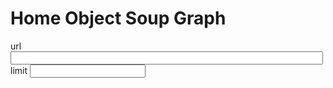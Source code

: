 # Home Object Soup Graph

<div>
url <input style="width:500px" id="url" value=""><br>
limit <input id="limit">
</div>

<script>
  const MAX_ELEMENTS = 100
  const GraphvizEngine = "neato" // "dot" , "neato"

  import moment from "src/external/moment.js";  
  import Strings from 'src/client/strings.js'  
  import Colors from "src/external/tinycolor.js"
  import d3 from "src/external/d3.v5.js"
  import beautify from "src/client/js-beautify/beautify.js"
  import {GroupMap} from "src/client/collections.js"

  import {key} from "./home.js" // #Bug #TODO, Home as the default class is undefined in this list...
  import Home from "./home.js" // and here not
  
  import ScriptApp from "./scriptapp.js"
  
  class ObjectGraph extends ScriptApp {
    
    static async create(ctx) {
      // var url = "livelyfile:///object-storage.zip"
      var url = "http://localhost:9005/Desktop/object-storage.zip"
      this.home = new Home(url)
      var home = this.home

      this.ctx = ctx
  

      this.get("input#url").value = url
      var limitElement = this.get("input#limit")

      limitElement.value = MAX_ELEMENTS
      
      var urlElement = this.get("input#url")
      var container = this.get("lively-container");
      var graphviz = await (<graphviz-dot engine={GraphvizEngine} server="true"></graphviz-dot>)
      
      
      var width = 1800
      var height = 1200
      
      
      graphviz.style.width = width + "px"
      graphviz.style.height = height +"px"


      var limit = Number(limitElement.value)
      limitElement.addEventListener("change", function(evt) {
          limit = Number(this.value)
          updateTable() // on Enter
      });
      
      urlElement.addEventListener("change", function(evt) {
        url = this.value
        updateTable() // on Enter
      });
      
      this.home.objectLimit = limitElement.value
      await this.home.updateData()
      
      var objects
      var edges
      var nodes
      
      var outgoing = new GroupMap()
      var incoming = new GroupMap() 
      
      var selectedChange 
      var selectedNode 
      var lastSelectedNode

      var linkToFilenameMap

      function linkToFilename(link) {
        return linkToFilenameMap.get(link)
      }

      function key(id) {
        if (!id) throw ("id missing")
        return "_" + id.replace(/.*\//,"").replace(/[^a-z0-9A-Z_]/g,"")
      }


      function addEdge(a , b, style="") {
        outgoing.add(key(a), key(b))
        incoming.add(key(b), key(a))
        
        edges.add(key(a)  + " -> " +  key(b) + style)
      }
      
      var classColors = new Map()
   

      var updateTable = async () => {

        objects = new Map()
        edges = new Set()
        nodes = new Map()

        if (!zip) {
          var zip = window.SmalltalkHomeObjects
          var blob = await fetch(url).then(r => r.blob())
          zip = await JSZip.loadAsync(blob)
          window.SmalltalkHomeObjects = zip
        }
        var data  =  Object.keys(zip.files)
        
        linkToFilenameMap = new Map()
        data.forEach(ea => {
          var link = ea.replace(/.*\//,"").replace(/[^0-9A-Za-z]/g,"")
          linkToFilenameMap.set(link, ea)
        })

        data = data.reverse()

        var it = new Map()
        
        
        var progress = await lively.showProgress("update");
        var total = data.length;
        var i=0
        var start = performance.now()
        
        var addNode = async (eaName) => {
          console.log("addObject ")
          if (i > 100) {
            debugger
          }
          if (objects.get(key(eaName))) {
            console.log("stop " + eaName)
            return key(eaName) // we have it already
          }
          var unfinished=false
          var ea = this.home.objectMap.get(eaName)
          if (ea.object) {
            if (ea.object._class == "CreativeWork") {
              if (_.isArray(ea.object.additionalState.tags)) {
                  if (ea.object.additionalState.tags.includes("live programming study")) {
                    return
                  }
              }
              // return 
            }
          } else {
            // could not parse
            if (ea.transformed.match(/_class: 'CreativeWork'/))
              return 
          }

          objects.set(key(eaName), ea)
          if (ea.links) { 
            for(var link of ea.links) {
              if (!objects.get(key(link))) {
                if (i < limitElement.value) {
                  var filename = linkToFilename(link)
                  if (filename) {
                    if (await addNode(filename)) {
                      addEdge(eaName, link, `[color="gray"]`)            
                    }
                  } else {
                    console.log("could not find file for:" + link)
                    debugger
                  }
                } else {
                  unfinished=true
                  
                }
              } else {
                addEdge(eaName, link, `[color="gray"]`)      
              }
            }            
          }

          var style
          var size = ea.contents ? Math.sqrt(ea.contents.length) / 20 : 0
          if (ea.object) {
            var color = classColors.get(ea.object._class)
            if (!color) {
              color = Colors.random().desaturate().toHexString()
              classColors.set(ea.object._class, color)
            }
            style = `[style="${unfinished ? "" : "filled"}" color="${color}"  label="${i} ${ea.object._class}"]`  // style="filled" 
          } else {
            style = `[fontcolor="red" label="ERROR" width="${size}" height="${size}"]`
          }
          console.log("NODE " + key(eaName))
          console.log("add " + i + " " + eaName)
          progress.value = i++ / total

          nodes.set(key(eaName), key(eaName) + style)
          return key(eaName)
        }
        
        
        try {
          for(var eaName of data) {
              await this.home.addObject(eaName)
          }
          for(var eaName of data) {
            if (i > limitElement.value) break; 
            await addNode(eaName)
          }
        } finally {
          progress.remove()
        
        }
        lively.notify("loaded in " + Math.round(performance.now() - start) + "ms")
        
        // AND NOW we filter the last time
        
        var totalNodesCount = 0
        var renderedNodesCount = 0
        
        Array.from(nodes.keys()).forEach(key => {
          
        totalNodesCount ++
          if (incoming.get(key).size == 0 && outgoing.get(key).size == 0) {
            nodes.delete(key)
          } else {
          renderedNodesCount ++ 
          }
        })
        
        console.log("total nodes: " + totalNodesCount + " rendered: " +renderedNodesCount )
        
// 
// overlap=scale;
        var source = `digraph {
          rankdir=LR;
          edge [ len=2] 
        
          node [ style="filled" color="lightgray" fontsize="8pt" fontname="helvetica"]; 
          ${Array.from(edges).join(";")} 
          ${Array.from(nodes.values()).join(";")} 
        }`
          
          
        graphviz.innerHTML = `<` +`script type="graphviz">`+source+ `<` + `/script>}`
        var start = performance.now()
        await graphviz.updateViz()
        lively.notify("layouted  in " + Math.round(performance.now() - start) + "ms" )
        
        var svg = graphviz.get("svg")
        var zoomElement = document.createElementNS("http://www.w3.org/2000/svg", "g")
        
        var zoomG = d3.select(zoomElement)
        
        
        // TODO does not work D3 kommt durcheinander...
//         if (window.lively4LastD3ZoomTransform) {
//           zoomG.attr("transform", window.lively4LastD3ZoomTransform); // preserve context through development...
//         }
        
        var svgOuter = d3.select(svg)
        var svgGraph = d3.select(graphviz.get("#graph0"))
        
        svgOuter
          .style("pointer-events", "all")        
          .call(d3.zoom()
              .scaleExtent([1 / 30, 30])
              .on("zoom", () => {
                details.hidden = true
                var trans = d3.event.transform
                // window.lively4LastD3ZoomTransform = trans
                zoomG.attr("transform", trans);
              }));
        
        svg.appendChild(zoomElement)
        zoomElement.appendChild(graphviz.get("#graph0"))
        
        
        
        graphviz.shadowRoot.querySelectorAll("g.node").forEach(ea => {
          d3.select(ea).style("pointer-events", "all")
          ea.addEventListener("click", async (evt) => {
            // lively.showElement(ea)
            var key = ea.querySelector('title').textContent
            var object = objects.get(key)
                        
            if (evt.shiftKey) {
              lively.openInspector({
                element: ea,
                key: key,
                objects: objects,
                data: object
              })
              return
            }
            selectedNode = ea
            selectedChange = object
            
            
            if(object) {
              if (lastSelectedNode == selectedNode) {
                details.hidden = true
                selectedNode = undefined
              } else {
                // if (selectedNode) {
                //   selectedNode.querySelector("polygon,ellipse").setAttribute("fill", "none")
                // }
                // selectedNode.querySelector("polygon,ellipse").setAttribute("fill", "lightgray")
                details.hidden = false
                if (object.object) {
                  details.value = "(" +JSON.stringify(object.object, undefined, 2) +")"
                } else if (object.error) {
                  details.value = `// ERROR: ${object.error} \n` +global.js_beautify(object.transformed);

                  // details.innerHTML = object.contents + "<br>" + object.error
                } else {

                  details.value = object.contents
                }

                // JSON.stringify(change, undefined, 2)
                lively.setGlobalPosition(details, lively.getGlobalBounds(selectedNode).topRight().addPt(lively.pt(10,0)))            
              }
            }
            
            
            lastSelectedNode = selectedNode
          })
        })
        
      }

      updateTable()

      var details = await (<div id="details"><lively-code-mirror ></lively-code-mirror></div>)
      
      Object.defineProperty(details, 'value', {
        get() { 
          return details.querySelector("lively-code-mirror").value
        },
        set(newValue) { 
          details.querySelector("lively-code-mirror").value = newValue || ""
        },
        enumerable: true,
        configurable: true
      });
      
      var style = document.createElement("style")
      style.textContent = `
      td.comment {
        max-width: 300px
      }
      div#root {
        overflow: visible;
      }
      
      div#details lively-code-mirror {
        width: 100%;
        height: 100%;
      }
      
      div#details {
        position: absolute;
        width: 800px;
        height: 400px;
        background-color: lightgray;
        border: 1px solid gray;
      }
      `
      
      var div = document.createElement("div")
      div.id = "root"
      
      div.appendChild(style)
      div.appendChild(<div>
        <button click={evt => {
          lively.notify("reset")
          reset();
          updateTable()
        }}>reset</button>
        <button click={evt => updateTable()}>update</button>
      </div>)
      div.appendChild(graphviz)
      div.appendChild(details)
      
      return div
    }
  }
  ObjectGraph.create(this)
</script>
